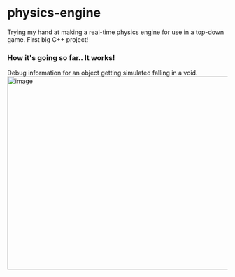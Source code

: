 # physics-engine
Trying my hand at making a real-time physics engine for use in a top-down game. First big C++ project!

### How it's going so far.. It works!
Debug information for an object getting simulated falling in a void. 
<img width="555" height="443" alt="image" src="https://github.com/user-attachments/assets/03b431db-5b74-4bf7-9757-4e8914ce42aa" />

